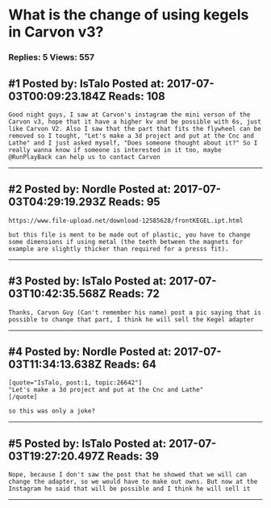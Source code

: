 # What is the change of using kegels in Carvon v3?

### Replies: 5 Views: 557

## \#1 Posted by: IsTalo Posted at: 2017-07-03T00:09:23.184Z Reads: 108

```
Good night guys, I saw at Carvon's instagram the mini verson of the Carvon v3, hope that it have a higher kv and be possible with 6s, just like Carvon V2. Also I saw that the part that fits the flywheel can be removed so I tought, "Let's make a 3d project and put at the Cnc and Lathe" and I just asked myself, "Does someone thought about it?" So I really wanna know if someone is interested in it too, maybe @RunPlayBack can help us to contact Carvon
```

---
## \#2 Posted by: Nordle Posted at: 2017-07-03T04:29:19.293Z Reads: 95

```
https://www.file-upload.net/download-12585628/frontKEGEL.ipt.html

but this file is ment to be made out of plastic, you have to change some dimensions if using metal (the teeth between the magnets for example are slightly thicker than required for a presss fit).
```

---
## \#3 Posted by: IsTalo Posted at: 2017-07-03T10:42:35.568Z Reads: 72

```
Thanks, Carvon Guy (Can't remember his name) post a pic saying that is possible to change that part, I think he will sell the Kegel adapter
```

---
## \#4 Posted by: Nordle Posted at: 2017-07-03T11:34:13.638Z Reads: 64

```
[quote="IsTalo, post:1, topic:26642"]
"Let's make a 3d project and put at the Cnc and Lathe"
[/quote]

so this was only a joke?
```

---
## \#5 Posted by: IsTalo Posted at: 2017-07-03T19:27:20.497Z Reads: 39

```
Nope, because I don't saw the post that he showed that we will can change the adapter, so we would have to make out owns. But now at the Instagram he said that will be possible and I think he will sell it
```

---
